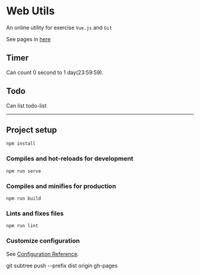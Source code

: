 # Web Utils

An online utility for exercise `Vue.js` and `Git`

See pages in [here](https://hee-develop.github.io/web-utils/)

## Timer
Can count 0 second to 1 day(23:59:59).

## Todo
Can list todo-list

---

## Project setup
```
npm install
```

### Compiles and hot-reloads for development
```
npm run serve
```

### Compiles and minifies for production
```
npm run build
```

### Lints and fixes files
```
npm run lint
```

### Customize configuration
See [Configuration Reference](https://cli.vuejs.org/config/).


git subtree push --prefix dist origin gh-pages